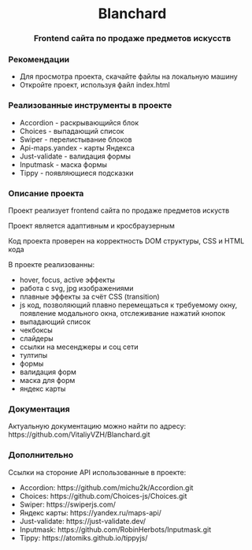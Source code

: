 <h1 align="center">Blanchard</h1>
<h3 align="center">Frontend сайта по продаже предметов искусств</h3>

<h3 align="">Рекомендации</h3>
<ul>
  <li>Для просмотра проекта, скачайте файлы на локальную машину</li>
  <li>Откройте проект, используя файл index.html</li>
</ul>

<h3 align="">Реализованные инструменты в проекте</h3>
<ul>
  <li>Accordion - раскрывающийся блок</li>
  <li>Choices - выпадающий список</li>
  <li>Swiper - перелистывание блоков</li>
  <li>Api-maps.yandex - карты Яндекса</li>
  <li>Just-validate - валидация формы</li>
  <li>Inputmask - маска формы</li>
  <li>Tippy - появляющиеся подсказки</li>
</ul>

<h3 align="">Описание проекта</h3>
<p>Проект реализует frontend сайта по продаже предметов искуств</p>
<p>Проект является адаптивным и кросбраузерным</p>
<p>Код проекта проверен на корректность DOM структуры, CSS и HTML кода</p>
<p>В проекте реализованны:
    <ul>
      <li>hover, focus, active эффекты</li>
      <li>работа с svg, jpg изображениями</li>
      <li>плавные эффекты за счёт CSS (transition)</li>
      <li>js код, позволяющий плавно перемещаться к требуемому окну, появление модального окна, отслеживание нажатий кнопок</li>
      <li>выпадающий список</li>
      <li>чекбоксы</li>
      <li>слайдеры</li>
      <li>ссылки на месенджеры и соц сети</li>
      <li>тултипы</li>
      <li>формы</li>
      <li>валидация форм</li>
      <li>маска для форм</li>
      <li>яндекс карты</li>
    </ul>
  </p>

  <h3 align="">Документация</h3>
Актуальную документацию можно найти по адресу: https://github.com/VitaliyVZH/Blanchard.git

<h3 align="">Дополнительно</h3>
Ссылки на стороние API использованные в проекте:
<ul>
  <li>Accordion: https://github.com/michu2k/Accordion.git</li>
  <li>Choices: https://github.com/Choices-js/Choices.git</li>
  <li>Swiper: https://swiperjs.com/</li>
  <li>Яндекс карты: https://yandex.ru/maps-api/</li>
  <li>Just-validate: https://just-validate.dev/</li>
  <li>Inputmask: https://github.com/RobinHerbots/Inputmask.git</li>
  <li>Tippy: https://atomiks.github.io/tippyjs/</li>
</ul>


